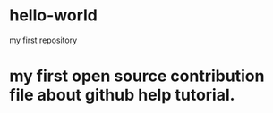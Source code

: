 # hello-world
my first repository
# my first open source contribution file about github help tutorial.
